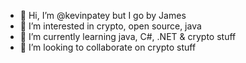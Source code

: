 - 👋 Hi, I’m @kevinpatey but I go by James  
- 👀 I’m interested in crypto, open source, java
- 🌱 I’m currently learning java, C#, .NET & crypto stuff
- 💞️ I’m looking to collaborate on crypto stuff

<!---
kevinpatey/kevinpatey is a ✨ special ✨ repository because its `README.md` (this file) appears on your GitHub profile.
You can click the Preview link to take a look at your changes.
--->
